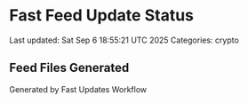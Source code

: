 # Fast Feed Update Status
Last updated: Sat Sep  6 18:55:21 UTC 2025
Categories: crypto

## Feed Files Generated

Generated by Fast Updates Workflow
